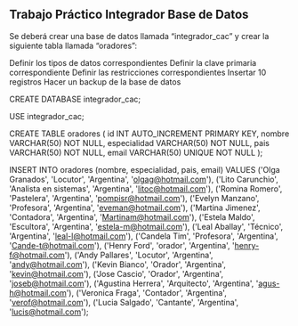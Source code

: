  ## Trabajo Práctico Integrador Base de Datos

Se deberá crear una base de datos llamada “integrador_cac” y crear la siguiente tabla llamada “oradores”:

Definir los tipos de datos correspondientes
Definir la clave primaria correspondiente
Definir las restricciones correspondientes
Insertar 10 registros
Hacer un backup de la base de datos


CREATE DATABASE integrador_cac;

USE integrador_cac;

CREATE TABLE oradores (
    id INT AUTO_INCREMENT PRIMARY KEY,
    nombre VARCHAR(50) NOT NULL,
    especialidad VARCHAR(50) NOT NULL,
    pais VARCHAR(50) NOT NULL,
    email VARCHAR(50) UNIQUE NOT NULL
);

INSERT INTO oradores (nombre, especialidad, pais, email) VALUES
('Olga Granados', 'Locutor', 'Argentina', 'olgag@hotmail.com'),
('Lito Carunchio', 'Analista en sistemas', 'Argentina', 'litoc@hotmail.com'),
('Romina Romero', 'Pastelera', 'Argentina', 'pompisr@hotmail.com'),
('Evelyn Manzano', 'Profesora', 'Argentina', 'eveman@hotmail.com'),
('Martina Jimenez', 'Contadora', 'Argentina', 'Martinam@hotmail.com'),
('Estela Maldo', 'Escultora', 'Argentina', 'estela-m@hotmail.com'),
('Leal Aballay', 'Técnico', 'Argentina', 'leal-l@hotmail.com'),
('Candela Tim', 'Profesora', 'Argentina', 'Cande-t@hotmail.com'),
('Henry Ford', 'orador', 'Argentina', 'henry-f@hotmail.com'),
('Andy Pallares', 'Locutor', 'Argentina', 'andy@hotmail.com'),
('Kevin Bianco', 'Orador', 'Argentina', 'kevin@hotmail.com'),
('Jose Cascio', 'Orador', 'Argentina', 'joseb@hotmail.com'),
('Agustina Herrera', 'Arquitecto', 'Argentina', 'agus-h@hotmail.com'),
('Veronica Fraga', 'Contador', 'Argentina', 'verof@hotmail.com'),
('Lucia Salgado', 'Cantante', 'Argentina', 'lucis@hotmail.com');
